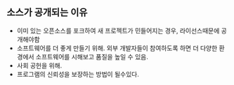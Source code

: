 ## 소스가 공개되는 이유

- 이미 있는 오픈소스를 포크하여 새 프로젝트가 민들어지는 경우, 라이선스때문에 공개해야함
- 소프트웨어를 더 좋게 만들기 위해. 외부 개발자들이 참여하도록 하면 더 다양한 환경에서 소프트웨어를 시해보고 품질을 높일 수 있음.
- 사회 공헌을 위해.
- 프로그램의 신뢰성을 보장하는 방법이 될수있다.
